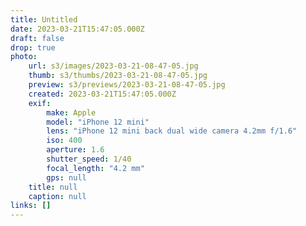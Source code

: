 ```yaml
---
title: Untitled
date: 2023-03-21T15:47:05.000Z
draft: false
drop: true
photo:
    url: s3/images/2023-03-21-08-47-05.jpg
    thumb: s3/thumbs/2023-03-21-08-47-05.jpg
    preview: s3/previews/2023-03-21-08-47-05.jpg
    created: 2023-03-21T15:47:05.000Z
    exif:
        make: Apple
        model: "iPhone 12 mini"
        lens: "iPhone 12 mini back dual wide camera 4.2mm f/1.6"
        iso: 400
        aperture: 1.6
        shutter_speed: 1/40
        focal_length: "4.2 mm"
        gps: null
    title: null
    caption: null
links: []
---
```

